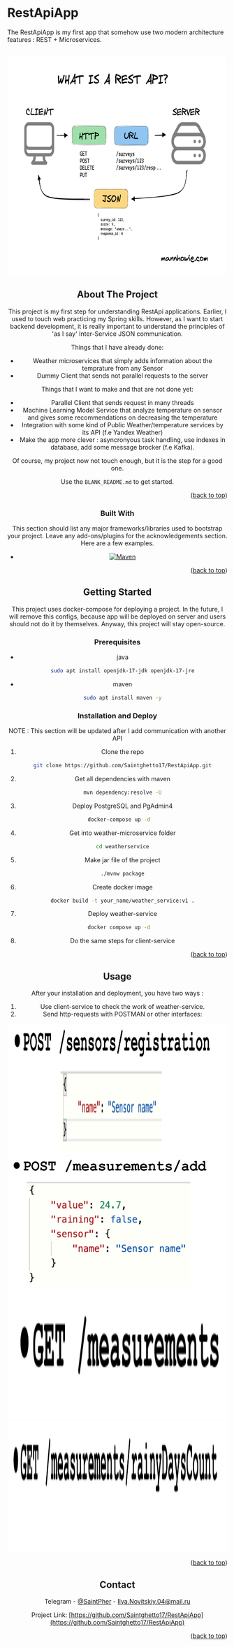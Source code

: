 # RestApiApp
The RestApiApp is my first app that somehow use two modern architecture features : REST + Microservices. 

<a id="readme-top"></a>



<!-- PROJECT LOGO -->
<br />
<div align="center">
  <a href="https://github.com/Saintghetto17/RestApiApp/blob/main/readme_images/rest-api.png">
    <img src="readme_images/rest-api.png" alt="Logo" width="500" height="500">
  </a>


<!-- ABOUT THE PROJECT -->
## About The Project


This project is my first step for understanding RestApi applications. Earlier, I used to touch web practicing my Spring skills. However, as I want to start backend development, it is really important
to understand the principles of 'as I say' Inter-Service JSON communication.  

Things that I have already done:
* Weather microservices that simply adds information about the temprature from any Sensor
* Dummy Client that sends not parallel requests to the server

Things that I want to make and that are not done yet:
* Parallel Client that sends request in many threads
* Machine Learning Model Service that analyze temperature on sensor and gives some recommendations on decreasing the temperature
* Integration with some kind of Public Weather/temperature services by its API (f.e Yandex Weather) 
* Make the app more clever : asyncronyous task handling, use indexes in database, add some message brocker (f.e Kafka).
  
Of course, my project now not touch enough, but it is the step for a good one.

Use the `BLANK_README.md` to get started.

<p align="right">(<a href="#readme-top">back to top</a>)</p>



### Built With

This section should list any major frameworks/libraries used to bootstrap your project. Leave any add-ons/plugins for the acknowledgements section. Here are a few examples.

* [![Maven][Apache-Maven]][Maven-url]

<p align="right">(<a href="#readme-top">back to top</a>)</p>



<!-- GETTING STARTED -->
## Getting Started

This project uses docker-compose for deploying a project. In the future, I will remove this configs, because app will be deployed on server and users should not do it by themselves.
Anyway, this project will stay open-source.




### Prerequisites

* java
  ```sh
  sudo apt install openjdk-17-jdk openjdk-17-jre
  ```
* maven
  ```sh
  sudo apt install maven -y
  ```

### Installation and Deploy

NOTE : This section will be updated after I add communication with another API

1. Clone the repo
   ```sh
   git clone https://github.com/Saintghetto17/RestApiApp.git
   ```
2. Get all dependencies with maven
   ```sh
   mvn dependency:resolve -U
   ```
3. Deploy PostgreSQL and PgAdmin4
  ```sh
   docker-compose up -d
   ```

4. Get into weather-microservice folder
   ```sh
   cd weatherservice
   ```

5. Make jar file of the project
   ```sh
   ./mvnw package
   ```
6. Create docker image
   ```sh
   docker build -t your_name/weather_service:v1 .
   ```
7. Deploy weather-service
  ```sh
   docker compose up -d
   ```
8. Do the same steps for client-service

<p align="right">(<a href="#readme-top">back to top</a>)</p>



<!-- USAGE EXAMPLES -->
## Usage

After your installation and deployment, you have two ways :
1. Use client-service to check the work of weather-service.
2. Send http-requests with POSTMAN or other interfaces:
  <div align="center">
  <a href="https://github.com/Saintghetto17/RestApiApp/blob/main/readme_images/post-register.png">
    <img src="readme_images/post-register.png" alt="Logo" width="1000" height="300">
  </a>
    
  <br/>
  
  <div align="center">
  <a href="https://github.com/Saintghetto17/RestApiApp/blob/main/readme_images/post_add_measure.png">
    <img src="readme_images/post_add_measure.png" alt="Logo" width="1000" height="300">
  </a>
    
  <br/>
  
  <div align="center">
  <a href="https://github.com/Saintghetto17/RestApiApp/blob/main/readme_images/get_all.png">
    <img src="readme_images/get_all.png" alt="Logo" width="1000" height="300">
  </a>
    
  <br/>
  
  <div align="center">
  <a href="https://github.com/Saintghetto17/RestApiApp/blob/main/readme_images/get_rainy.png">
      <img src="readme_images/get_rainy.png" alt="Logo" width="1000" height="300">
  </a>
    
<p align="right">(<a href="#readme-top">back to top</a>)</p>





<!-- CONTACT -->
## Contact

Telegram - [@SaintPher](https://t.me/SaintPher) - Ilya.Novitskiy.04@mail.ru

Project Link: [https://github.com/Saintghetto17/RestApiApp](https://github.com/Saintghetto17/RestApiApp)

<p align="right">(<a href="#readme-top">back to top</a>)</p>



<!-- MARKDOWN LINKS & IMAGES -->
<!-- https://www.markdownguide.org/basic-syntax/#reference-style-links -->
[Maven-url]: https://maven.apache.org/
[Apache-Maven]: https://img.shields.io/badge/Apache-Maven
